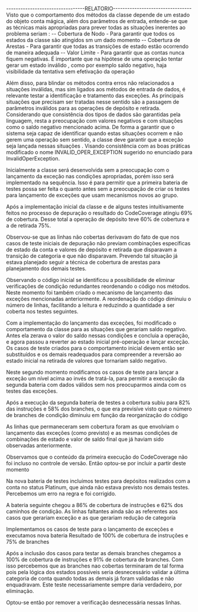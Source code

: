 ---------------------------------RELATORIO---------------------------------
Visto que o comportamento dos métodos da classe depende de um estado do objeto conta mágica, além dos parâmetros de entrada, entende-se que as técnicas mais apropriadas para prever todas as situações inerentes ao problema seriam : 
 -- Cobertura de Nodo - Para garantir que todos os estados da classe são atingidos sm um dado momento
 -- Cobertura de Arestas - Para garantir que todas as transições de estado estão ocorrendo de maneira adequada
 -- Valor Limite - Para garantir que as contas nunca fiquem negativas. É importante que na hipótese de uma operação tentar gerar um estado inválido , como por exemplo saldo negativo, haja visibilidade da tentativa sem efetivação da operação

Além disso, para blindar os métodos contra erros não relacionados a situações inválidas, mas sim ligados aos métodos de entrada de dados, é relevante testar a identificação e tratamento das exceções. As principais situações que precisam ser tratadas nesse sentido são a passagem de parâmetros inválidos para as operações de depósito e retirada. Considerando que consistência dos tipos de dados são garantidas pela linguagem, resta a preocupação com valores negativos e com situações como o saldo negativo mencionado acima.
De forma a garantir que o sistema seja capaz de identificar quando estas situações ocorrem e não gerem uma operação sem sentido, a classe deve garantir que a exceção seja lançada nessas situações . Visando consistência com as boas práticas modificado o nome INVALID_OPER_EXCEPTION sugerido no enunciado para InvalidOperException.


Inicialmente a classe será desenvolvida sem a preocupação com o lançamento da exceção nas condições apropriadas, porém isso será implementado na sequência. Isso é para permitir que a primeira bateria de testes possa ser feita o quanto antes sem a preocupação de criar os testes para lançamento de exceções que usam mecanismos novos ao grupo.

Após a implementação inicial da classe e de alguns testes intuitivamente feitos no processo de depuração o resultado do CodeCoverage atingiu 69% de cobertura.
Desse total a operação de depósito teve 60% de cobertura e a de retirada 75%.

Observou-se que as linhas não cobertas derivavam do fato de que nos casos de teste iniciais de depuração não previam combinações específicas de estado da conta e valores de depósito e retirada que disparavam a transição de categoria e que não disparavam. Prevendo tal situação já estava planejado seguir a técnica de cobertura de arestas para planejamento dos demais testes.

Observando o código inicial se identificou a possibilidade de eliminar verificações de condição redundantes reordenando o código nos métodos. Neste momento foi também criado o mecanismo de lançamento das exceções mencionadas anteriormente. A reordenação do código diminuiu o número de linhas, facilitando a leitura e reduzindo a quantidade a ser coberta nos testes seguintes.

Com a implementação do lançamento das exceções, foi modificado o comportamento da classe para as situações que gerariam saldo negativo. Antes ela zerava o valor do saldo nessas condições e concluia a operação, e agora passou a reverter ao estado inicial pré-operação e lançar exceção. Os casos de teste criados para o comportamento inicial devem então ser substituídos e os demais readequados para compreender a reversão ao estado inicial na retirada de valores que tornariam saldo negativo. 

Neste segundo momento modificamos os casos de teste para lançar a exceção um nível acima ao invés de tratá-la, para permitir a execução da segunda bateria com dados válidos sem nos preocuparmos ainda com os testes das exceções.

Após a execução da segunda bateria de testes a cobertura subiu para 82% das instruções e 58% dos branches, o que era previsíve visto que o número de branches de condição diminuiu em função da reorganização do código

As linhas que permaneceram sem cobertura foram as que envolviam o lançamento das exceções (como previsto) e as mesmas condições de combinações de estado e valor de saldo final que já haviam sido observadas anteriormente.

Observamos que o conteúdo da primeira execução do CodeCoverage não foi incluso no controle de versão. Então optou-se por incluir a partir deste momento

Na nova bateria de testes incluímos testes para depósitos realizados com a conta no status Platinum, que ainda não estava previsto nos demais testes. Percebemos um erro na regra e foi corrigido.

A bateria seguinte chegou a 86% de cobertura de instruções e 62% dos caminhos de condição. As linhas faltantes ainda são as referentes aos casos que gerariam exceção e as que gerariam redução de categoria

Implementamos os casos de teste para o lançamento de exceções e executamos nova bateria
Resultado de 100% de cobertura de instruções e 75% de branches

Após a inclusão dos casos para testar as demais branches chegamos a 100% de cobertura de instruções e 91% de cobertura de branches.
Com isso percebemos que as branches nao cobertas terminaram de tal forma pois pela lógica dos estados possíveis seria desnecessário validar a última categoria de conta quando todas as demais já foram validadas e não enquadravam. Este teste necessariamente sempre daria verdadeiro, por eliminação.

Optou-se então por remover a verificação desnecessária nessas linhas.
